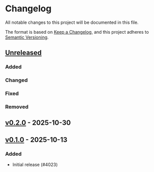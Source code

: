 # Changelog

All notable changes to this project will be documented in this file.

The format is based on [Keep a Changelog](https://keepachangelog.com/en/1.0.0/),
and this project adheres to [Semantic Versioning](https://semver.org/spec/v2.0.0.html).

## [Unreleased]

### Added


### Changed


### Fixed


### Removed


## [v0.2.0] - 2025-10-30

## [v0.1.0] - 2025-10-13

### Added

- Initial release (#4023)

[v0.1.0]: https://github.com/esp-rs/esp-hal/releases/tag/esp-sync-v0.1.0
[v0.2.0]: https://github.com/esp-rs/esp-hal/compare/esp-sync-v0.1.0...esp-sync-v0.2.0
[Unreleased]: https://github.com/esp-rs/esp-hal/compare/esp-sync-v0.2.0...HEAD
